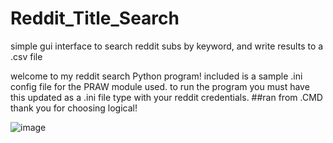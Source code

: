# Reddit_Title_Search
simple gui interface to search reddit subs by keyword, and write results to a .csv file


welcome to my reddit search Python program! included is a sample .ini config file for the PRAW module used. to run the program you must have this updated as a .ini file type with your reddit credentials.
##ran from .CMD
thank you for choosing logical!

![image](https://user-images.githubusercontent.com/100737462/160213363-17cd3910-03cb-40d0-aa43-99db1e32e854.png)

